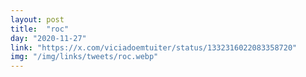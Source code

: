 ```yaml
---
layout: post
title:  "roc"
day: "2020-11-27"
link: "https://x.com/viciadoemtuiter/status/1332316022083358720"
img: "/img/links/tweets/roc.webp"
---
```

